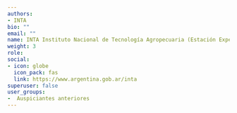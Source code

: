 ```yaml
---
authors:
- INTA
bio: ""
email: ""
name: INTA Instituto Nacional de Tecnología Agropecuaria (Estación Experimental Agropecuaria Anguil)
weight: 3
role: 
social:
- icon: globe
  icon_pack: fas
  link: https://www.argentina.gob.ar/inta
superuser: false
user_groups:
-  Auspiciantes anteriores
---
```


